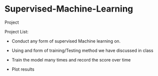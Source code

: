 # Supervised-Machine-Learning
Project

Project List:

- Conduct any form of supervised Machine learning on.

- Using and form of training/Testing method we have discussed in class

- Train the model many times and record the score over time

- Plot results
